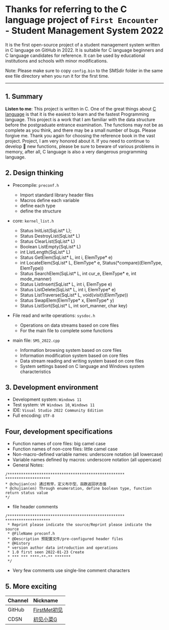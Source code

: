 # Thanks for referring to the C language project of `First Encounter` - Student Management System 2022

It is the first open-source project of a student management system written in C language on GitHub in 2022. It is suitable for C language beginners and C language candidates for reference. It can be used by educational institutions and schools with minor modifications.

Note: Please make sure to copy `config.bin` to the SMSdir folder in the same exe file directory when you run it for the first time.

---

## 1. Summary

**Listen to me**: This project is written in C. One of the great things about [C language](https://zh.wikipedia.org/wiki/C%E8%AF%AD%E8%A8%80) is that it is the easiest to learn and the fastest Programming language. This project is a work that I am familiar with the data structure before the postgraduate entrance examination. The functions may not be as complete as you think, and there may be a small number of bugs. Please forgive me. Thank you again for choosing the reference book in the vast project. Project, I am very honored about it. If you need to continue to develop 🚧 new functions, please be sure to beware of various problems in memory, after all, C language is also a very dangerous programming language.

## 2. Design thinking

- Precompile: `preconf.h`
  
  - Import standard library header files
  - Macros define each variable
  - define each type
  - define the structure
- core: `kernel_list.h`
  
  - Status InitList(SqList* L);
  - Status DestroyList(SqList* L)
  - Status ClearList(SqList* L)
  - Boolean ListEmpty(SqList* L)
  - int ListLength(SqList* L)
  - Status GetElem(SqList* L, int i, ElemType* e)
  - int LocateElem(SqList* L, ElemType* e, Status(*compare)(ElemType, ElemType))
  - Status SearchElem(SqList* L, int cur_e, ElemType* e, int mode_manner)
  - Status ListInsert(SqList* L, int i, ElemType e)
  - Status ListDelete(SqList* L, int i, ElemType* e)
  - Status ListTraverse(SqList* L, void(*visit)(ElemType*))
  - Status SwapElem(ElemType* x, ElemType* y)
  - Status ListSort(SqList* L, int sort_manner, char key)
- File read and write operations: `sysdoc.h`
  
  - Operations on data streams based on core files
  - For the main file to complete some functions
- main file: `SMS_2022.cpp`
  
  - Information browsing system based on core files
  - Information modification system based on core files
  - Data stream reading and writing system based on core files
  - System settings based on C language and Windows system characteristics

## 3. Development environment

- Development system: `Windows 11`
- Test system: `VM Windows 10`, `Windows 11`
- IDE: `Visual Studio 2022 Community Edition`
- Full encoding: `UTF-8`

## Four, development specifications

- Function names of core files: big camel case
- Function names of non-core files: little camel case
- Non-macro-defined variable names: underscore notation (all lowercase)
- Variable names defined by macros: underscore notation (all uppercase)
- General Notes:

````
/**************************************************** ********************
* @chujian(cn) 通过枚举，定义布尔型、函数返回状态值
* @chujian(en) Through enumeration, define boolean type, function return status value
*/
````

- file header comments

````
/**************************************************** ********************
 * Reprint please indicate the source/Reprint please indicate the source
 * @FileName preconf.h
 * @Description 预配置文件/pre-configured header files
 * @History
 * version author data introduction and operations
 * 1.0 first seen 2022-01-23 Create
 * *** *** ****-**-** *******
 */
````

- Very few comments use single-line comment characters

## 5. More exciting

| Channel | Nickname |
| :-------- | :----- |
| GitHub | [FirstMet初见](https://github.com/ITchujian)|
| CDSN | [初见小菜G](https://blog.csdn.net/weixin_46231858) |
